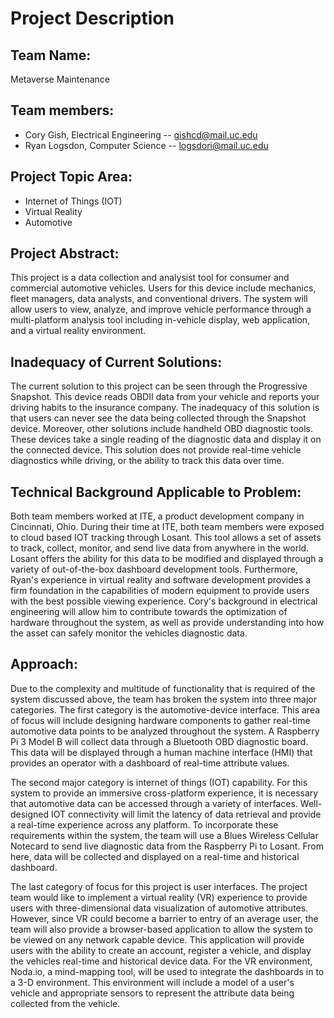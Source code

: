 # Project Description

## Team Name: 
Metaverse Maintenance

## Team members:
- Cory Gish, Electrical Engineering -- gishcd@mail.uc.edu
- Ryan Logsdon, Computer Science -- logsdori@mail.uc.edu
    
## Project Topic Area: 
- Internet of Things (IOT)
- Virtual Reality
- Automotive

## Project Abstract:
This project is a data collection and analysist tool for consumer and commercial automotive vehicles. Users for this device include mechanics, fleet managers, data analysts, and conventional drivers.  The system will allow users to view, analyze, and improve vehicle performance through a multi-platform analysis tool including in-vehicle display, web application, and a virtual reality environment. 

## Inadequacy of Current Solutions: 
The current solution to this project can be seen through the Progressive Snapshot. This device reads OBDII data from your vehicle and reports your driving habits to the insurance company. The inadequacy of this solution is that users can never see the data being collected through the Snapshot device. Moreover, other solutions include handheld OBD diagnostic tools. These devices take a single reading of the diagnostic data and display it on the connected device. This solution does not provide real-time vehicle diagnostics while driving, or the ability to track this data over time.  

## Technical Background Applicable to Problem:
Both team members worked at ITE, a product development company in Cincinnati, Ohio. During their time at ITE, both team members were exposed to cloud based IOT tracking through Losant. This tool allows a set of assets to track, collect, monitor, and send live data from anywhere in the world. Losant offers the ability for this data to be modified and displayed through a variety of out-of-the-box dashboard development tools. Furthermore, Ryan's experience in virtual reality and software development provides a firm foundation in the capabilities of modern equipment to provide users with the best possible viewing experience. Cory's background in electrical engineering will allow him to contribute towards the optimization of hardware throughout the system, as well as provide understanding into how the asset can safely monitor the vehicles diagnostic data. 

## Approach:
Due to the complexity and multitude of functionality that is required of the system discussed above, the team has broken the system into three major categories. The first category is the automotive-device interface. This area of focus will include designing hardware components to gather real-time automotive data points to be analyzed throughout the system. A Raspberry Pi 3 Model B will collect data through a Bluetooth OBD diagnostic board. This data will be displayed through a human machine interface (HMI) that provides an operator with a dashboard of real-time attribute values. 

The second major category is internet of things (IOT) capability. For this system to provide an immersive cross-platform experience, it is necessary that automotive data can be accessed through a variety of interfaces. Well-designed IOT connectivity will limit the latency of data retrieval and provide a real-time experience across any platform. To incorporate these requirements within the system, the team will use a Blues Wireless Cellular Notecard to send live diagnostic data from the Raspberry Pi to Losant. From here, data will be collected and displayed on a real-time and historical dashboard.

The last category of focus for this project is user interfaces. The project team would like to implement a virtual reality (VR) experience to provide users with three-dimensional data visualization of automotive attributes. However, since VR could become a barrier to entry of an average user, the team will also provide a browser-based application to allow the system to be viewed on any network capable device. This application will provide users with the ability to create an account, register a vehicle, and display the vehicles real-time and historical device data. For the VR environment, Noda.io, a mind-mapping tool, will be used to integrate the dashboards in to a 3-D environment. This environment will include a model of a user's vehicle and appropriate sensors to represent the attribute data being collected from the vehicle. 
    
